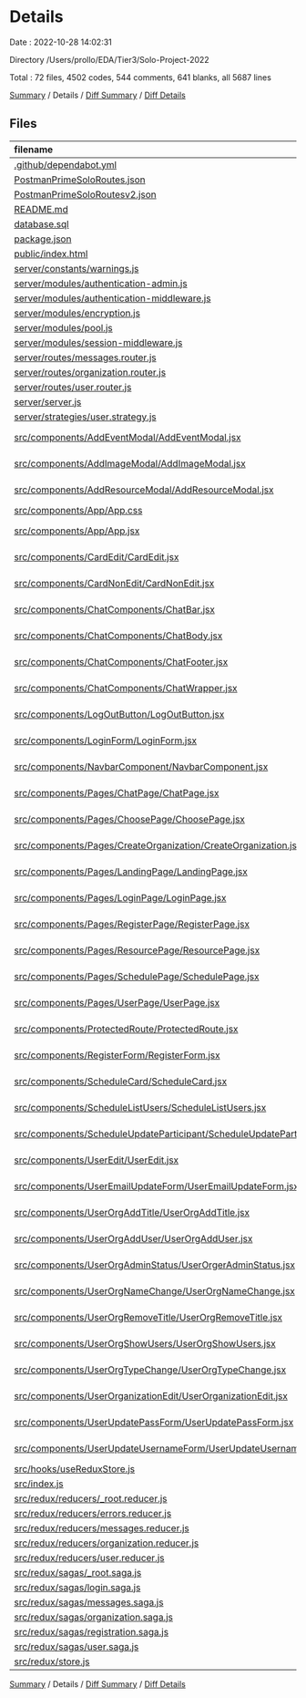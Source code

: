 # Details

Date : 2022-10-28 14:02:31

Directory /Users/prollo/EDA/Tier3/Solo-Project-2022

Total : 72 files,  4502 codes, 544 comments, 641 blanks, all 5687 lines

[Summary](results.md) / Details / [Diff Summary](diff.md) / [Diff Details](diff-details.md)

## Files
| filename | language | code | comment | blank | total |
| :--- | :--- | ---: | ---: | ---: | ---: |
| [.github/dependabot.yml](/.github/dependabot.yml) | YAML | 16 | 5 | 1 | 22 |
| [PostmanPrimeSoloRoutes.json](/PostmanPrimeSoloRoutes.json) | JSON | 77 | 0 | 0 | 77 |
| [PostmanPrimeSoloRoutesv2.json](/PostmanPrimeSoloRoutesv2.json) | JSON | 62 | 0 | 1 | 63 |
| [README.md](/README.md) | Markdown | 83 | 0 | 39 | 122 |
| [database.sql](/database.sql) | SQL | 110 | 5 | 43 | 158 |
| [package.json](/package.json) | JSON | 53 | 0 | 1 | 54 |
| [public/index.html](/public/index.html) | HTML | 17 | 0 | 1 | 18 |
| [server/constants/warnings.js](/server/constants/warnings.js) | JavaScript | 17 | 0 | 7 | 24 |
| [server/modules/authentication-admin.js](/server/modules/authentication-admin.js) | JavaScript | 41 | 11 | 5 | 57 |
| [server/modules/authentication-middleware.js](/server/modules/authentication-middleware.js) | JavaScript | 8 | 4 | 2 | 14 |
| [server/modules/encryption.js](/server/modules/encryption.js) | JavaScript | 13 | 10 | 6 | 29 |
| [server/modules/pool.js](/server/modules/pool.js) | JavaScript | 31 | 11 | 8 | 50 |
| [server/modules/session-middleware.js](/server/modules/session-middleware.js) | JavaScript | 20 | 11 | 6 | 37 |
| [server/routes/messages.router.js](/server/routes/messages.router.js) | JavaScript | 16 | 1 | 4 | 21 |
| [server/routes/organization.router.js](/server/routes/organization.router.js) | JavaScript | 412 | 24 | 46 | 482 |
| [server/routes/user.router.js](/server/routes/user.router.js) | JavaScript | 163 | 17 | 23 | 203 |
| [server/server.js](/server/server.js) | JavaScript | 96 | 21 | 21 | 138 |
| [server/strategies/user.strategy.js](/server/strategies/user.strategy.js) | JavaScript | 44 | 16 | 6 | 66 |
| [src/components/AddEventModal/AddEventModal.jsx](/src/components/AddEventModal/AddEventModal.jsx) | JavaScript React | 74 | 36 | 7 | 117 |
| [src/components/AddImageModal/AddImageModal.jsx](/src/components/AddImageModal/AddImageModal.jsx) | JavaScript React | 14 | 93 | 2 | 109 |
| [src/components/AddResourceModal/AddResourceModal.jsx](/src/components/AddResourceModal/AddResourceModal.jsx) | JavaScript React | 66 | 0 | 7 | 73 |
| [src/components/App/App.css](/src/components/App/App.css) | CSS | 80 | 0 | 22 | 102 |
| [src/components/App/App.jsx](/src/components/App/App.jsx) | JavaScript React | 67 | 13 | 21 | 101 |
| [src/components/CardEdit/CardEdit.jsx](/src/components/CardEdit/CardEdit.jsx) | JavaScript React | 127 | 9 | 6 | 142 |
| [src/components/CardNonEdit/CardNonEdit.jsx](/src/components/CardNonEdit/CardNonEdit.jsx) | JavaScript React | 86 | 5 | 6 | 97 |
| [src/components/ChatComponents/ChatBar.jsx](/src/components/ChatComponents/ChatBar.jsx) | JavaScript React | 33 | 0 | 6 | 39 |
| [src/components/ChatComponents/ChatBody.jsx](/src/components/ChatComponents/ChatBody.jsx) | JavaScript React | 81 | 1 | 7 | 89 |
| [src/components/ChatComponents/ChatFooter.jsx](/src/components/ChatComponents/ChatFooter.jsx) | JavaScript React | 44 | 0 | 6 | 50 |
| [src/components/ChatComponents/ChatWrapper.jsx](/src/components/ChatComponents/ChatWrapper.jsx) | JavaScript React | 50 | 1 | 8 | 59 |
| [src/components/LogOutButton/LogOutButton.jsx](/src/components/LogOutButton/LogOutButton.jsx) | JavaScript React | 20 | 3 | 4 | 27 |
| [src/components/LoginForm/LoginForm.jsx](/src/components/LoginForm/LoginForm.jsx) | JavaScript React | 57 | 6 | 9 | 72 |
| [src/components/NavbarComponent/NavbarComponent.jsx](/src/components/NavbarComponent/NavbarComponent.jsx) | JavaScript React | 44 | 0 | 3 | 47 |
| [src/components/Pages/ChatPage/ChatPage.jsx](/src/components/Pages/ChatPage/ChatPage.jsx) | JavaScript React | 42 | 0 | 9 | 51 |
| [src/components/Pages/ChoosePage/ChoosePage.jsx](/src/components/Pages/ChoosePage/ChoosePage.jsx) | JavaScript React | 59 | 5 | 7 | 71 |
| [src/components/Pages/CreateOrganization/CreateOrganization.jsx](/src/components/Pages/CreateOrganization/CreateOrganization.jsx) | JavaScript React | 77 | 24 | 9 | 110 |
| [src/components/Pages/LandingPage/LandingPage.jsx](/src/components/Pages/LandingPage/LandingPage.jsx) | JavaScript React | 37 | 2 | 5 | 44 |
| [src/components/Pages/LoginPage/LoginPage.jsx](/src/components/Pages/LoginPage/LoginPage.jsx) | JavaScript React | 34 | 2 | 6 | 42 |
| [src/components/Pages/RegisterPage/RegisterPage.jsx](/src/components/Pages/RegisterPage/RegisterPage.jsx) | JavaScript React | 34 | 2 | 6 | 42 |
| [src/components/Pages/ResourcePage/ResourcePage.jsx](/src/components/Pages/ResourcePage/ResourcePage.jsx) | JavaScript React | 119 | 1 | 12 | 132 |
| [src/components/Pages/SchedulePage/SchedulePage.jsx](/src/components/Pages/SchedulePage/SchedulePage.jsx) | JavaScript React | 134 | 8 | 10 | 152 |
| [src/components/Pages/UserPage/UserPage.jsx](/src/components/Pages/UserPage/UserPage.jsx) | JavaScript React | 94 | 11 | 9 | 114 |
| [src/components/ProtectedRoute/ProtectedRoute.jsx](/src/components/ProtectedRoute/ProtectedRoute.jsx) | JavaScript React | 21 | 15 | 7 | 43 |
| [src/components/RegisterForm/RegisterForm.jsx](/src/components/RegisterForm/RegisterForm.jsx) | JavaScript React | 136 | 11 | 11 | 158 |
| [src/components/ScheduleCard/ScheduleCard.jsx](/src/components/ScheduleCard/ScheduleCard.jsx) | JavaScript React | 24 | 3 | 5 | 32 |
| [src/components/ScheduleListUsers/ScheduleListUsers.jsx](/src/components/ScheduleListUsers/ScheduleListUsers.jsx) | JavaScript React | 26 | 0 | 3 | 29 |
| [src/components/ScheduleUpdateParticipant/ScheduleUpdateParticipant.jsx](/src/components/ScheduleUpdateParticipant/ScheduleUpdateParticipant.jsx) | JavaScript React | 74 | 0 | 7 | 81 |
| [src/components/UserEdit/UserEdit.jsx](/src/components/UserEdit/UserEdit.jsx) | JavaScript React | 73 | 2 | 4 | 79 |
| [src/components/UserEmailUpdateForm/UserEmailUpdateForm.jsx](/src/components/UserEmailUpdateForm/UserEmailUpdateForm.jsx) | JavaScript React | 81 | 11 | 10 | 102 |
| [src/components/UserOrgAddTitle/UserOrgAddTitle.jsx](/src/components/UserOrgAddTitle/UserOrgAddTitle.jsx) | JavaScript React | 47 | 6 | 5 | 58 |
| [src/components/UserOrgAddUser/UserOrgAddUser.jsx](/src/components/UserOrgAddUser/UserOrgAddUser.jsx) | JavaScript React | 47 | 7 | 5 | 59 |
| [src/components/UserOrgAdminStatus/UserOrgerAdminStatus.jsx](/src/components/UserOrgAdminStatus/UserOrgerAdminStatus.jsx) | JavaScript React | 66 | 9 | 5 | 80 |
| [src/components/UserOrgNameChange/UserOrgNameChange.jsx](/src/components/UserOrgNameChange/UserOrgNameChange.jsx) | JavaScript React | 75 | 12 | 9 | 96 |
| [src/components/UserOrgRemoveTitle/UserOrgRemoveTitle.jsx](/src/components/UserOrgRemoveTitle/UserOrgRemoveTitle.jsx) | JavaScript React | 42 | 3 | 4 | 49 |
| [src/components/UserOrgShowUsers/UserOrgShowUsers.jsx](/src/components/UserOrgShowUsers/UserOrgShowUsers.jsx) | JavaScript React | 68 | 3 | 5 | 76 |
| [src/components/UserOrgTypeChange/UserOrgTypeChange.jsx](/src/components/UserOrgTypeChange/UserOrgTypeChange.jsx) | JavaScript React | 45 | 4 | 5 | 54 |
| [src/components/UserOrganizationEdit/UserOrganizationEdit.jsx](/src/components/UserOrganizationEdit/UserOrganizationEdit.jsx) | JavaScript React | 135 | 10 | 11 | 156 |
| [src/components/UserUpdatePassForm/UserUpdatePassForm.jsx](/src/components/UserUpdatePassForm/UserUpdatePassForm.jsx) | JavaScript React | 56 | 7 | 7 | 70 |
| [src/components/UserUpdateUsernameForm/UserUpdateUsernameForm.jsx](/src/components/UserUpdateUsernameForm/UserUpdateUsernameForm.jsx) | JavaScript React | 80 | 11 | 10 | 101 |
| [src/hooks/useReduxStore.js](/src/hooks/useReduxStore.js) | JavaScript | 5 | 10 | 6 | 21 |
| [src/index.js](/src/index.js) | JavaScript | 11 | 0 | 4 | 15 |
| [src/redux/reducers/_root.reducer.js](/src/redux/reducers/_root.reducer.js) | JavaScript | 12 | 5 | 4 | 21 |
| [src/redux/reducers/errors.reducer.js](/src/redux/reducers/errors.reducer.js) | JavaScript | 31 | 7 | 4 | 42 |
| [src/redux/reducers/messages.reducer.js](/src/redux/reducers/messages.reducer.js) | JavaScript | 11 | 0 | 2 | 13 |
| [src/redux/reducers/organization.reducer.js](/src/redux/reducers/organization.reducer.js) | JavaScript | 35 | 0 | 3 | 38 |
| [src/redux/reducers/user.reducer.js](/src/redux/reducers/user.reducer.js) | JavaScript | 11 | 2 | 2 | 15 |
| [src/redux/sagas/_root.saga.js](/src/redux/sagas/_root.saga.js) | JavaScript | 15 | 6 | 3 | 24 |
| [src/redux/sagas/login.saga.js](/src/redux/sagas/login.saga.js) | JavaScript | 37 | 20 | 10 | 67 |
| [src/redux/sagas/messages.saga.js](/src/redux/sagas/messages.saga.js) | JavaScript | 18 | 0 | 5 | 23 |
| [src/redux/sagas/organization.saga.js](/src/redux/sagas/organization.saga.js) | JavaScript | 379 | 0 | 53 | 432 |
| [src/redux/sagas/registration.saga.js](/src/redux/sagas/registration.saga.js) | JavaScript | 17 | 6 | 7 | 30 |
| [src/redux/sagas/user.saga.js](/src/redux/sagas/user.saga.js) | JavaScript | 57 | 8 | 12 | 77 |
| [src/redux/store.js](/src/redux/store.js) | JavaScript | 15 | 8 | 6 | 29 |

[Summary](results.md) / Details / [Diff Summary](diff.md) / [Diff Details](diff-details.md)